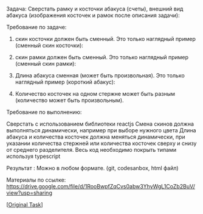 Задача:
Сверстать рамку и косточки абакуса (счеты), внешний вид абакуса (изображения косточек и рамок после описания задачи):




Требование по задаче:
1) скин косточки должен быть сменный.
Это только наглядный пример (сменный скин косточки):


2) скин рамки должен быть сменный.
Это только наглядный пример (сменный скин рамки):

3) Длина абакуса сменная (может быть произвольная).
Это только наглядный пример (короткий абакус):


4) Количество косточек на одном стержне может быть разным (количество  может быть произвольным).

Требование по выполнению:

Сверстать с использованием библиотеки reactjs
Смена скинов должна выполняться динамически, например при выборе нужного цвета
Длина абакуса и количества косточек должна меняться динамически, при указании количества стержней или количества косточек сверху и снизу от среднего разделителя.
Весь код необходимо покрыть типами используя typescript

Результат :
	Можно в любом формате. (git, codesanbox, html файл)

Материалы по ссылке: https://drive.google.com/file/d/1RooBwpfZqCvs0abw3YhyWgL1CoZb2BuV/view?usp=sharing

[[Original Task](https://docs.google.com/document/d/1WLlkSjIKq8PfACDIO9hDJacHcGGelcZ21aWJ4-z5oL0/edit?tab=t.0)]

